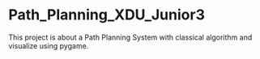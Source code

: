 # Path_Planning_XDU_Junior3
This project is about a Path Planning System with classical algorithm and visualize using pygame.
